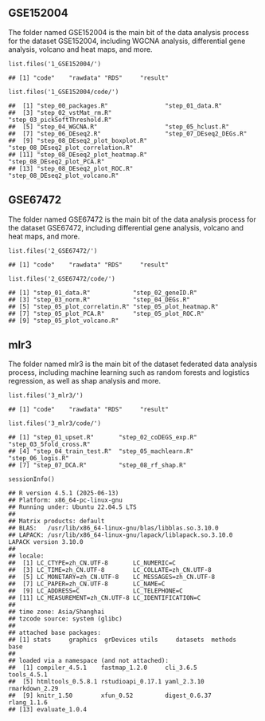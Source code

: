 ## GSE152004

The folder named GSE152004 is the main bit of the data analysis process
for the dataset GSE152004, including WGCNA analysis, differential gene
analysis, volcano and heat maps, and more.

    list.files('1_GSE152004/')

    ## [1] "code"    "rawdata" "RDS"     "result"

    list.files('1_GSE152004/code/')

    ##  [1] "step_00_packages.R"                "step_01_data.R"                   
    ##  [3] "step_02_vstMat_rm.R"               "step_03_pickSoftThreshold.R"      
    ##  [5] "step_04_WGCNA.R"                   "step_05_hclust.R"                 
    ##  [7] "step_06_DEseq2.R"                  "step_07_DEseq2_DEGs.R"            
    ##  [9] "step_08_DEseq2_plot_boxplot.R"     "step_08_DEseq2_plot_correlation.R"
    ## [11] "step_08_DEseq2_plot_heatmap.R"     "step_08_DEseq2_plot_PCA.R"        
    ## [13] "step_08_DEseq2_plot_ROC.R"         "step_08_DEseq2_plot_volcano.R"

## GSE67472

The folder named GSE67472 is the main bit of the data analysis process
for the dataset GSE67472, including differential gene analysis, volcano
and heat maps, and more.

    list.files('2_GSE67472/')

    ## [1] "code"    "rawdata" "RDS"     "result"

    list.files('2_GSE67472/code/')

    ## [1] "step_01_data.R"            "step_02_geneID.R"         
    ## [3] "step_03_norm.R"            "step_04_DEGs.R"           
    ## [5] "step_05_plot_correlatin.R" "step_05_plot_heatmap.R"   
    ## [7] "step_05_plot_PCA.R"        "step_05_plot_ROC.R"       
    ## [9] "step_05_plot_volcano.R"

## mlr3

The folder named mlr3 is the main bit of the dataset federated data
analysis process, including machine learning such as random forests and
logistics regression, as well as shap analysis and more.

    list.files('3_mlr3/')

    ## [1] "code"    "rawdata" "RDS"     "result"

    list.files('3_mlr3/code/')

    ## [1] "step_01_upset.R"       "step_02_coDEGS_exp.R"  "step_03_5fold_cross.R"
    ## [4] "step_04_train_test.R"  "step_05_machlearn.R"   "step_06_logis.R"      
    ## [7] "step_07_DCA.R"         "step_08_rf_shap.R"

    sessionInfo()

    ## R version 4.5.1 (2025-06-13)
    ## Platform: x86_64-pc-linux-gnu
    ## Running under: Ubuntu 22.04.5 LTS
    ## 
    ## Matrix products: default
    ## BLAS:   /usr/lib/x86_64-linux-gnu/blas/libblas.so.3.10.0 
    ## LAPACK: /usr/lib/x86_64-linux-gnu/lapack/liblapack.so.3.10.0  LAPACK version 3.10.0
    ## 
    ## locale:
    ##  [1] LC_CTYPE=zh_CN.UTF-8       LC_NUMERIC=C              
    ##  [3] LC_TIME=zh_CN.UTF-8        LC_COLLATE=zh_CN.UTF-8    
    ##  [5] LC_MONETARY=zh_CN.UTF-8    LC_MESSAGES=zh_CN.UTF-8   
    ##  [7] LC_PAPER=zh_CN.UTF-8       LC_NAME=C                 
    ##  [9] LC_ADDRESS=C               LC_TELEPHONE=C            
    ## [11] LC_MEASUREMENT=zh_CN.UTF-8 LC_IDENTIFICATION=C       
    ## 
    ## time zone: Asia/Shanghai
    ## tzcode source: system (glibc)
    ## 
    ## attached base packages:
    ## [1] stats     graphics  grDevices utils     datasets  methods   base     
    ## 
    ## loaded via a namespace (and not attached):
    ##  [1] compiler_4.5.1    fastmap_1.2.0     cli_3.6.5         tools_4.5.1      
    ##  [5] htmltools_0.5.8.1 rstudioapi_0.17.1 yaml_2.3.10       rmarkdown_2.29   
    ##  [9] knitr_1.50        xfun_0.52         digest_0.6.37     rlang_1.1.6      
    ## [13] evaluate_1.0.4
